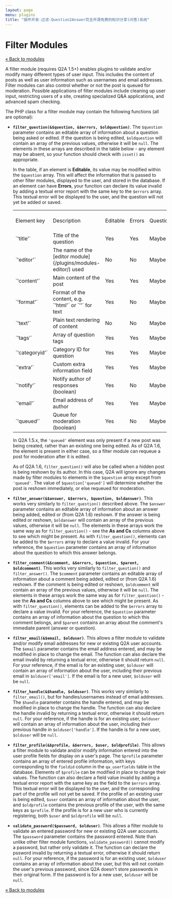 ```yaml
---
layout: page
menu: plugins
title: "插件开发-过滤-Question2Answer完全开源免费的知识分享(问答)系统"
---
```


# Filter Modules

[« Back to modules](/plugins/modules/)

A filter module (requires Q2A 1.5+) enables plugins to validate and/or modify many different types of user input. This includes the content of posts as well as user information such as usernames and email addresses. Filter modules can also control whether or not the post is queued for moderation. Possible applications of filter modules include cleaning up user input, restricting users of a site, creating specialized Q&A applications, and advanced spam checking.

The PHP class for a filter module may contain the following functions (all are optional):

- **`filter_question(&$question, &$errors, $oldquestion)`**. The `$question` parameter contains an editable array of information about a question being asked or edited. If the question is being edited, `$oldquestion` will contain an array of the previous values, otherwise it will be `null`. The elements in these arrays are described in the table below - any element may be absent, so your function should check with `isset()` as appropriate.

	In the table, if an element is **Editable**, its value may be modified within the `$question` array. This will affect the information that is passed to other filter modules, displayed to the user, and stored in the database. If an element can have **Errors**, your function can declare its value invalid by adding a textual error report with the same key to the `$errors` array. This textual error will be displayed to the user, and the question will not yet be added or saved.

	<table class="parameters">
	<tbody>
		<tr class="titles">
			<td>Element key</td>
			<td>Description</td>
			<td>Editable</td>
			<td>Errors</td>
			<td>Questions</td>
			<td>As and Cs</td>
		</tr>
		<tr>
			<td>`'title'`</td>
			<td>Title of the question</td>
			<td>Yes</td>
			<td>Yes</td>
			<td>Maybe</td>
			<td>No</td>
		</tr>
		<tr>
			<td>`'editor'`</td>
			<td>The name of the [editor module](/plugins/modules-editor/) used</td>
			<td>No</td>
			<td>No</td>
			<td>Maybe</td>
			<td>Maybe</td>
		</tr>
		<tr>
			<td>`'content'`</td>
			<td>Main content of the post</td>
			<td>Yes</td>
			<td>Yes</td>
			<td>Maybe</td>
			<td>Maybe</td>
		</tr>
		<tr>
			<td>`'format'`</td>
			<td>Format of the content, e.g. `'html'` or `''` for text</td>
			<td>Yes</td>
			<td>No</td>
			<td>Maybe</td>
			<td>Maybe</td>
		</tr>
		<tr>
			<td>`'text'`</td>
			<td>Plain text rendering of content</td>
			<td>No</td>
			<td>No</td>
			<td>Maybe</td>
			<td>Maybe</td>
		</tr>
		<tr>
			<td>`'tags'`</td>
			<td>Array of question tags</td>
			<td>Yes</td>
			<td>Yes</td>
			<td>Maybe</td>
			<td>No</td>
		</tr>
		<tr>
			<td>`'categoryid'`</td>
			<td>Category ID for question</td>
			<td>Yes</td>
			<td>Yes</td>
			<td>Maybe</td>
			<td>No</td>
		</tr>
		<tr>
			<td>`'extra'`</td>
			<td>Custom extra information field</td>
			<td>Yes</td>
			<td>Yes</td>
			<td>Maybe</td>
			<td>No</td>
		</tr>
		<tr>
			<td>`'notify'`</td>
			<td>Notify author of responses (boolean)</td>
			<td>Yes</td>
			<td>No</td>
			<td>Maybe</td>
			<td>Maybe</td>
		</tr>
		<tr>
			<td>`'email'`</td>
			<td>Email address of author</td>
			<td>Yes</td>
			<td>Yes</td>
			<td>Maybe</td>
			<td>Maybe</td>
		</tr>
		<tr>
			<td>`'queued'`</td>
			<td>Queue for moderation (boolean)</td>
			<td>Yes</td>
			<td>No</td>
			<td>Maybe</td>
			<td>Maybe</td>
		</tr>
	</tbody>
	</table>

	In Q2A 1.5.x, the `'queued'` element was only present if a new post was being created, rather than an existing one being edited. As of Q2A 1.6, the element is present in either case, so a filter module can requeue a post for moderation after it is edited.

	As of Q2A 1.6, `filter_question()` will also be called when a hidden post is being reshown by its author. In this case, Q2A will ignore any changes made by filter modules to elements in the `$question` array except from `'queued'`. The value of `$question['queued']` will determine whether the post is reshown immediately, or else requeued for moderation.

- **`filter_answer(&$answer, &$errors, $question, $oldanswer)`**. This works very similarly to `filter_question()` described above. The `$answer` parameter contains an editable array of information about an answer being added, edited or (from Q2A 1.6) reshown. If the answer is being edited or reshown, `$oldanswer` will contain an array of the previous values, otherwise it will be `null`. The elements in these arrays work the same way as for `filter_question()` - see the **As and Cs** columns above to see which might be present. As with `filter_question()`, elements can be added to the `$errors` array to declare a value invalid. For your reference, the `$question` parameter contains an array of information about the question to which this answer belongs.

- **`filter_comment(&$comment, &$errors, $question, $parent, $oldcomment)`**. This works very similarly to `filter_question()` and `filter_answer()`. The `$comment` parameter contains an editable array of information about a comment being added, edited or (from Q2A 1.6) reshown. If the comment is being edited or reshown, `$oldcomment` will contain an array of the previous values, otherwise it will be `null`. The elements in these arrays work the same way as for `filter_question()` - see the **As and Cs** columns above to see which might be present. As with `filter_question()`, elements can be added to the `$errors` array to declare a value invalid. For your reference, the `$question` parameter contains an array of information about the question to which this comment belongs, and `$parent` contains an array about the comment's immediate parent (answer or question).

- **`filter_email(&$email, $olduser)`**. This allows a filter module to validate and/or modify email addresses for new or existing Q2A user accounts. The `$email` parameter contains the email address entered, and may be modified in place to change the email. The function can also declare the email invalid by returning a textual error, otherwise it should return `null`. For your reference, if the email is for an existing user, `$olduser` will contain an array of information about the user, including their previous email in `$olduser['email']`. If the email is for a new user, `$olduser` will be `null`.

- **`filter_handle(&$handle, $olduser)`**. This works very similarly to `filter_email()`, but for handles/usernames instead of email addresses. The `$handle` parameter contains the handle entered, and may be modified in place to change the handle. The function can also declare the handle invalid by returning a textual error, otherwise it should return `null`. For your reference, if the handle is for an existing user, `$olduser` will contain an array of information about the user, including their previous handle in `$olduser['handle']`. If the handle is for a new user, `$olduser` will be `null`.

- **`filter_profile(&$profile, &$errors, $user, $oldprofile)`**. This allows a filter module to validate and/or modify information entered into the user profile fields for display on a user's page. The `$profile` parameter contains an array of entered profile information, with keys corresponding to the `fieldid` column in the `qa_userfields` table in the database. Elements of `$profile` can be modified in place to change their values. The function can also declare a field value invalid by adding a textual error report with the same key as the field to the `$errors` array. This textual error will be displayed to the user, and the corresponding part of the profile will not yet be saved. If the profile of an existing user is being edited, `$user` contains an array of information about the user, and `$oldprofile` contains the previous profile of the user, with the same keys as `$profile`. If the profile is for a new user who is currently registering, both `$user` and `$oldprofile` will be `null`.

- **`validate_password($password, $olduser)`**. This allows a filter module to validate an entered password for new or existing Q2A user accounts. The `$password` parameter contains the password entered. Note than unlike other filter module functions, `validate_password()` cannot modify a password, but rather only validate it. The function can declare the pssword invalid by returning a textual error, otherwise it should return `null`. For your reference, if the password is for an existing user, `$olduser` contains an array of information about the user, but this will not contain the user's previous password, since Q2A doesn't store passwords in their original form. If the password is for a new user, `$olduser` will be `null`.

[« Back to modules](/plugins/modules/)

